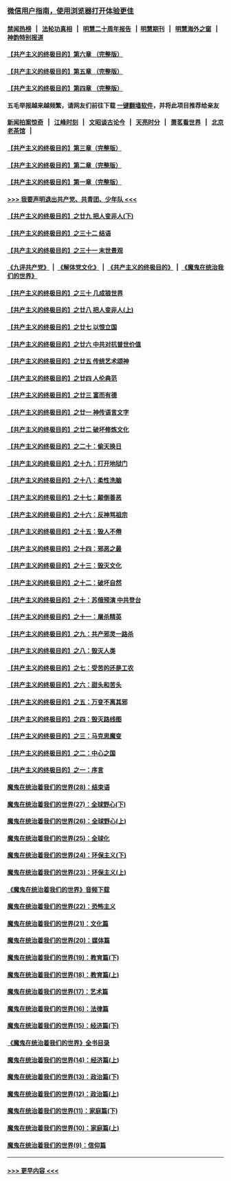 ### [微信用户指南，使用浏览器打开体验更佳](https://github.com/gfw-breaker/banned-news1/blob/master/indexes/wechat-guide.md?t=0)
#### [禁闻热榜](热点新闻.md?t=0)  &nbsp;&nbsp;|&nbsp;&nbsp; [法轮功真相](https://github.com/gfw-breaker/truth/blob/master/README.md?t=0) &nbsp;&nbsp;|&nbsp;&nbsp; [明慧二十周年报告](https://github.com/gfw-breaker/mh-reports/blob/master/README.md?t=0) &nbsp;&nbsp;|&nbsp;&nbsp;[明慧期刊](https://github.com/gfw-breaker/mh-qikan) &nbsp;&nbsp;|&nbsp;&nbsp; [明慧海外之窗](https://github.com/gfw-breaker/mh-news/blob/master/README.md?t=0) &nbsp;&nbsp;|&nbsp;&nbsp; [神韵特别报道](https://github.com/gfw-breaker/mh-news/blob/master/shenyun.md?t=0)
#### [【共产主义的终极目的】第六章 （完整版）](../pages/nsc422/n11428913.md?t=02070044) 
#### [【共产主义的终极目的】第五章 （完整版）](../pages/nsc422/n11428912.md?t=02070044) 
#### [【共产主义的终极目的】第四章 （完整版）](../pages/nsc422/n11428907.md?t=02070044) 
#### 五毛举报越来越频繁，请网友们前往下载 [一键翻墙软件](https://github.com/gfw-breaker/ssr-accounts)，并将此项目推荐给亲友
#### [新闻拍案惊奇](https://github.com/gfw-breaker/banned-news1/blob/master/pages/link4.md) &nbsp;&nbsp;|&nbsp;&nbsp; [江峰时刻](https://github.com/gfw-breaker/banned-news1/blob/master/pages/link4.md) &nbsp;&nbsp;|&nbsp;&nbsp; [文昭谈古论今](https://github.com/gfw-breaker/banned-news1/blob/master/pages/link4.md) &nbsp;&nbsp;|&nbsp;&nbsp; [天亮时分](https://github.com/gfw-breaker/banned-news1/blob/master/pages/link4.md) &nbsp;&nbsp;|&nbsp;&nbsp; [萧茗看世界](https://github.com/gfw-breaker/banned-news1/blob/master/pages/link4.md) &nbsp;&nbsp;|&nbsp;&nbsp; [北京老茶馆](https://github.com/gfw-breaker/banned-news1/blob/master/pages/link4.md) &nbsp;&nbsp;|&nbsp;&nbsp; 
#### [【共产主义的终极目的】第三章（完整版）](../pages/nsc422/n11428848.md?t=02070044) 
#### [【共产主义的终极目的】第二章（完整版）](../pages/nsc422/n11428831.md?t=02070044) 
#### [【共产主义的终极目的】第一章（完整版）](../pages/nsc422/n11417651.md?t=02070044) 
#### [>>> 我要声明退出共产党、共青团、少年队 <<<](https://github.com/begood0513/goodnews/blob/master/quit/letter.md) 
#### [【共产主义的终极目的】之廿九 把人变非人(下)](../pages/nsc422/n11344140.md?t=02070044) 
#### [【共产主义的终极目的】之三十二 结语](../pages/nsc422/n11360535.md?t=02070044) 
#### [【共产主义的终极目的】之三十一 末世景观](../pages/nsc422/n11351129.md?t=02070044) 
#### [《九评共产党》](https://github.com/begood0513/9ping.md/blob/master/README.md) &nbsp;|&nbsp; [《解体党文化》](../../../../jtdwh.md/blob/master/README.md)  &nbsp;|&nbsp; [《共产主义的终极目的》](../../../../gczydzjmd.md/blob/master/README.md) &nbsp;|&nbsp; [《魔鬼在统治我们的世界》](../../../../mgztzwmdsj.md/blob/master/README.md) 
#### [【共产主义的终极目的】之三十 几成狼世界](../pages/nsc422/n11348280.md?t=02070044) 
#### [【共产主义的终极目的】之廿八 把人变非人(上)](../pages/nsc422/n11340492.md?t=02070044) 
#### [【共产主义的终极目的】之廿七 以恨立国](../pages/nsc422/n11336944.md?t=02070044) 
#### [【共产主义的终极目的】之廿六 中共对抗普世价值](../pages/nsc422/n11324785.md?t=02070044) 
#### [【共产主义的终极目的】之廿五 传统艺术颂神](../pages/nsc422/n11296396.md?t=02070044) 
#### [【共产主义的终极目的】之廿四 人伦典范](../pages/nsc422/n11296397.md?t=02070044) 
#### [【共产主义的终极目的】之廿三 富而有德](../pages/nsc422/n11283598.md?t=02070044) 
#### [【共产主义的终极目的】之廿一 神传语言文字](../pages/nsc422/n11263265.md?t=02070044) 
#### [【共产主义的终极目的】之廿二 破坏修炼文化](../pages/nsc422/n11245728.md?t=02070044) 
#### [【共产主义的终极目的】之二十：偷天换日](../pages/nsc422/n11238846.md?t=02070044) 
#### [【共产主义的终极目的】之十九：打开地狱门](../pages/nsc422/n11206376.md?t=02070044) 
#### [【共产主义的终极目的】之十八：柔性洗脑](../pages/nsc422/n11199994.md?t=02070044) 
#### [【共产主义的终极目的】之十七：颠倒善恶](../pages/nsc422/n11179782.md?t=02070044) 
#### [【共产主义的终极目的】之十六：反神骂祖宗](../pages/nsc422/n11166798.md?t=02070044) 
#### [【共产主义的终极目的】之十五：毁人不倦](../pages/nsc422/n11166792.md?t=02070044) 
#### [【共产主义的终极目的】之十四：邪恶之最](../pages/nsc422/n11150249.md?t=02070044) 
#### [【共产主义的终极目的】之十三：毁灭文化](../pages/nsc422/n11135227.md?t=02070044) 
#### [【共产主义的终极目的】之十二：破坏自然](../pages/nsc422/n11135214.md?t=02070044) 
#### [【共产主义的终极目的】之十：苏俄预演 中共登台](../pages/nsc422/n11118424.md?t=02070044) 
#### [【共产主义的终极目的】之十一：屠杀精英](../pages/nsc422/n11118442.md?t=02070044) 
#### [【共产主义的终极目的】之九：共产邪灵一路杀](../pages/nsc422/n11114139.md?t=02070044) 
#### [【共产主义的终极目的】之八：毁灭人类](../pages/nsc422/n11108503.md?t=02070044) 
#### [【共产主义的终极目的】之七：受苦的还是工农](../pages/nsc422/n11101809.md?t=02070044) 
#### [【共产主义的终极目的】之六：甜头和苦头](../pages/nsc422/n11096971.md?t=02070044) 
#### [【共产主义的终极目的】之五：万变不离其邪](../pages/nsc422/n11091285.md?t=02070044) 
#### [【共产主义的终极目的】之四：毁灭路线图](../pages/nsc422/n11086284.md?t=02070044) 
#### [【共产主义的终极目的】之三：马克思魔变](../pages/nsc422/n11061941.md?t=02070044) 
#### [【共产主义的终极目的】之二：中心之国](../pages/nsc422/n11047728.md?t=02070044) 
#### [【共产主义的终极目的】之一：序言](../pages/nsc422/n11086077.md?t=02070044) 
#### [魔鬼在统治着我们的世界(28)：结束语](../pages/nsc422/n10936246.md?t=02070044) 
#### [魔鬼在统治着我们的世界(27)：全球野心(下)](../pages/nsc422/n10928319.md?t=02070044) 
#### [魔鬼在统治着我们的世界(26)：全球野心(上)](../pages/nsc422/n10900318.md?t=02070044) 
#### [魔鬼在统治着我们的世界(25)：全球化](../pages/nsc422/n10788205.md?t=02070044) 
#### [魔鬼在统治着我们的世界(24)：环保主义(下)](../pages/nsc422/n10695307.md?t=02070044) 
#### [魔鬼在统治着我们的世界(23)：环保主义(上)](../pages/nsc422/n10688613.md?t=02070044) 
#### [《魔鬼在统治着我们的世界》音频下载](../pages/nsc422/n10635553.md?t=02070044) 
#### [魔鬼在统治着我们的世界(22)：恐怖主义](../pages/nsc422/n10614727.md?t=02070044) 
#### [魔鬼在统治着我们的世界(21)：文化篇](../pages/nsc422/n10597706.md?t=02070044) 
#### [魔鬼在统治着我们的世界(20)：媒体篇](../pages/nsc422/n10586579.md?t=02070044) 
#### [魔鬼在统治着我们的世界(19)：教育篇(下)](../pages/nsc422/n10564808.md?t=02070044) 
#### [魔鬼在统治着我们的世界(18)：教育篇(上)](../pages/nsc422/n10526970.md?t=02070044) 
#### [魔鬼在统治着我们的世界(17)：艺术篇](../pages/nsc422/n10499093.md?t=02070044) 
#### [魔鬼在统治着我们的世界(16)：法律篇](../pages/nsc422/n10485969.md?t=02070044) 
#### [魔鬼在统治着我们的世界(15)：经济篇(下)](../pages/nsc422/n10469975.md?t=02070044) 
#### [《魔鬼在统治着我们的世界》全书目录](../pages/nsc422/n10464261.md?t=02070044) 
#### [魔鬼在统治着我们的世界(14)：经济篇(上)](../pages/nsc422/n10457370.md?t=02070044) 
#### [魔鬼在统治着我们的世界(13)：政治篇(下)](../pages/nsc422/n10448270.md?t=02070044) 
#### [魔鬼在统治着我们的世界(12)：政治篇(上)](../pages/nsc422/n10444576.md?t=02070044) 
#### [魔鬼在统治着我们的世界(11)：家庭篇(下)](../pages/nsc422/n10440961.md?t=02070044) 
#### [魔鬼在统治着我们的世界(10)：家庭篇(上)](../pages/nsc422/n10435448.md?t=02070044) 
#### [魔鬼在统治着我们的世界(9)：信仰篇](../pages/nsc422/n10432159.md?t=02070044) 

----
#### [ >>> 更早内容 <<< ](../indexes/nsc422-earlier.md)
